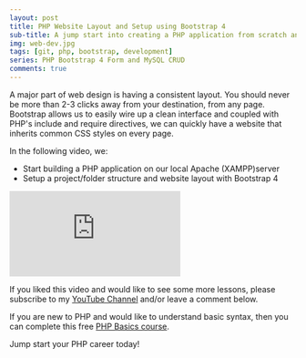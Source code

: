 ```yaml
---
layout: post
title: PHP Website Layout and Setup using Bootstrap 4
sub-title: A jump start into creating a PHP application from scratch and setting up a consistent layout for all pages. 
img: web-dev.jpg
tags: [git, php, bootstrap, development]
series: PHP Bootstrap 4 Form and MySQL CRUD
comments: true
---
```


A major part of web design is having a consistent layout. You should never be more than 2-3 clicks away from your destination, from any page. Bootstrap allows us to easily wire up a clean interface and coupled with PHP's include and require directives, we can quickly have a website that inherits common CSS styles on every page. 

In the following video, we:
- Start building a PHP application on our local Apache (XAMPP)server 
- Setup a project/folder structure and website layout with Bootstrap 4 

<div class="well embed-container">
    <iframe  src="https://www.youtube.com/embed/tbi8wNttzs4" frameborder="0" allow="accelerometer; autoplay; encrypted-media; gyroscope; picture-in-picture" allowfullscreen></iframe>
</div>

If you liked this video and would like to see some more lessons, please subscribe to my [YouTube Channel](http://bit.ly/2JlTIs4) and/or leave a comment below.


If you are new to PHP and would like to understand basic syntax, then you can complete this free [PHP Basics course](http://bit.ly/2nEh7NT). 

Jump start your PHP career today!